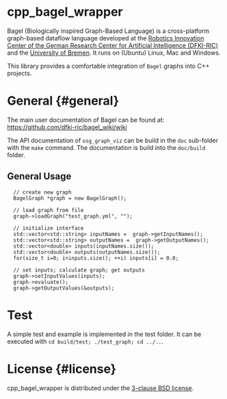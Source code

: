 # cpp_bagel_wrapper

Bagel (Biologically inspired Graph-Based Language) is a cross-platform
graph-based dataflow language developed at the
[Robotics Innovation Center of the German Research Center for Artificial Intelligence (DFKI-RIC)](http://robotik.dfki-bremen.de/en/startpage.html)
and the [University of Bremen](http://www.informatik.uni-bremen.de/robotik/index_en.php).
It runs on (Ubuntu) Linux, Mac and Windows.

This library provides a comfortable integration of `Bagel` graphs into C++ projects.

# General {#general}

The main user documentation of Bagel can be found at:
https://github.com/dfki-ric/bagel_wiki/wiki

The API documentation of `osg_graph_viz` can be build in the `doc`
sub-folder with the `make` command. The documentation is build into
the `doc/build` folder.

## General Usage

```
  // create new graph
  BagelGraph *graph = new BagelGraph();

  // load graph from file
  graph->loadGraph("test_graph.yml", "");

  // initialize interface
  std::vector<std::string> inputNames =  graph->getInputNames();
  std::vector<std::string> outputNames =  graph->getOutputNames();
  std::vector<double> inputs(inputNames.size());
  std::vector<double> outputs(outputNames.size());
  for(size_t i=0; i<inputs.size(); ++i) inputs[i] = 0.0;

  // set inputs; calculate graph; get outputs
  graph->setInputValues(inputs);
  graph->evaluate();
  graph->getOutputValues(&outputs);

```


# Test

A simple test and example is implemented in the test folder. It can be
executed with `cd build/test; ./test_graph; cd ../..`.


# License {#license}

cpp_bagel_wrapper is distributed under the
[3-clause BSD license](https://opensource.org/licenses/BSD-3-Clause).
